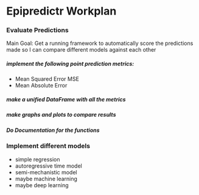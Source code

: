 # Epipredictr Workplan 

### Evaluate Predictions
Main Goal: Get a running framework to automatically score the predictions
made so I can compare different models against each other

##### implement the following point prediction metrics: 
  - Mean Squared Error MSE
  - Mean Absolute Error

##### make a unified DataFrame with all the metrics

##### make graphs and plots to compare results

##### Do Documentation for the functions


### Implement different models
  - simple regression
  - autoregressive time model
  - semi-mechanistic model
  - maybe machine learning
  - maybe deep learning

